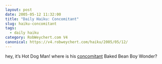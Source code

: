 ```yaml
---
layout: post
date: 2005-05-12 11:32:00
title: "Daily Haiku: Concomitant"
slug: haiku-concomitant
tags:
  - daily haiku
category: RobWeychert.com V4
canonical: https://v4.robweychert.com/haiku/2005/05/12/
---
```


hey, it’s Hot Dog Man!
where is his [concomitant](http://dictionary.reference.com/wordoftheday/archive/2005/05/12.html)
Baked Bean Boy Wonder?